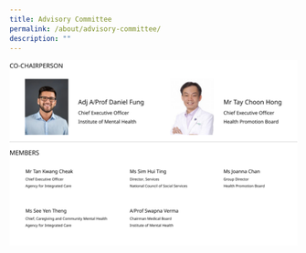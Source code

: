 ```yaml
---
title: Advisory Committee
permalink: /about/advisory-committee/
description: ""
---
```

![](/images/Advisory%20Committee.png)